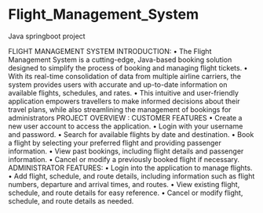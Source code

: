 # Flight_Management_System
Java springboot project

FLIGHT MANAGEMENT SYSTEM
INTRODUCTION:
•	The Flight Management System is a cutting-edge, Java-based booking solution designed to simplify the process of booking and managing flight tickets. 
•	With its real-time consolidation of data from multiple airline carriers, the system provides users with accurate and up-to-date information on available flights, schedules, and rates. 
•	This intuitive and user-friendly application empowers travellers to make informed decisions about their travel plans, while also streamlining the management of bookings for administrators
PROJECT OVERVIEW :
CUSTOMER FEATURES
•	Create a new user account to access the application. 
•	Login with your username and password. 
•	Search for available flights by date and destination. 
•	Book a flight by selecting your preferred flight and providing passenger information. 
•	View past bookings, including flight details and passenger information. 
•	Cancel or modify a previously booked flight if necessary.
ADMINISTRATOR FEATURES:
•	Login into the application to manage flights. 
•	Add flight, schedule, and route details, including information such as flight numbers, departure and arrival times, and routes. 
•	View existing flight, schedule, and route details for easy reference. 
•	Cancel or modify flight, schedule, and route details as needed.

